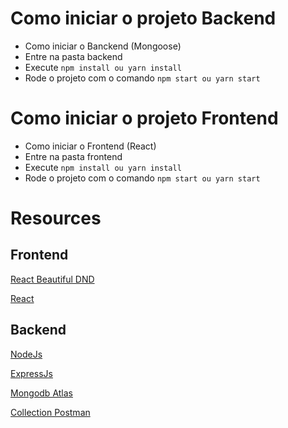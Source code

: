 # Como iniciar o projeto Backend

- Como iniciar o Banckend (Mongoose)
- Entre na pasta backend
- Execute `npm install ou yarn install`
- Rode o projeto com o comando `npm start ou yarn start`


# Como iniciar o projeto Frontend

- Como iniciar o Frontend (React)
- Entre na pasta frontend
- Execute `npm install ou yarn install`
- Rode o projeto com o comando `npm start ou yarn start`



# Resources

## Frontend

[React Beautiful DND](https://github.com/atlassian/react-beautiful-dnd)

[React](https://pt-br.reactjs.org/)

## Backend

[NodeJs](https://nodejs.org/pt-br/docs/)

[ExpressJs](https://expressjs.com/pt-br/)

[Mongodb Atlas](https://account.mongodb.com/account/login)

[Collection Postman](./API%20Nodejs%20%2B%20Moongose.postman_collection.json)